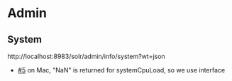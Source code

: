 # Admin

## System

http://localhost:8983/solr/admin/info/system?wt=json

- [#5](https://github.com/orest-hopiak-symphony/go-solr/issues/5) on Mac, "NaN" is returned for systemCpuLoad, so we use interface